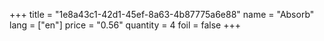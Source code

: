 +++
title = "1e8a43c1-42d1-45ef-8a63-4b87775a6e88"
name = "Absorb"
lang = ["en"]
price = "0.56"
quantity = 4
foil = false
+++
